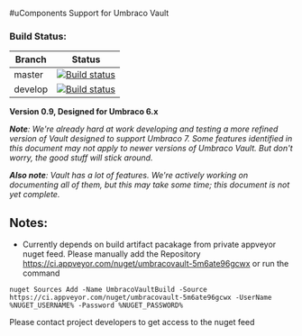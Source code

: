 #uComponents Support for Umbraco Vault

### Build Status:

| Branch | Status |
| ------ | ------ |
| master | [![Build status](https://ci.appveyor.com/api/projects/status/w3u8l7sd6qbvrw59?svg=true)](https://ci.appveyor.com/project/kensykora/vault) |
| develop | [![Build status](https://ci.appveyor.com/api/projects/status/w3u8l7sd6qbvrw59/branch/develop?svg=true)](https://ci.appveyor.com/project/kensykora/vault/branch/develop) |

**Version 0.9, Designed for Umbraco 6.x**

***Note**: We're already hard at work developing and testing a more refined version of Vault designed to support Umbraco 7. Some features identified in this document may not apply to newer versions of Umbraco Vault. But don't worry, the good stuff will stick around.*

***Also note**: Vault has a lot of features. We're actively working on documenting all of them, but this may take some time; this document is not yet complete.*

## Notes:

 * Currently depends on build artifact pacakage from private appveyor nuget feed. Please manually add the Repository <https://ci.appveyor.com/nuget/umbracovault-5m6ate96gcwx> or run the command

```
nuget Sources Add -Name UmbracoVaultBuild -Source https://ci.appveyor.com/nuget/umbracovault-5m6ate96gcwx -UserName %NUGET_USERNAME% -Password %NUGET_PASSWORD%
```

Please contact project developers to get access to the nuget feed
